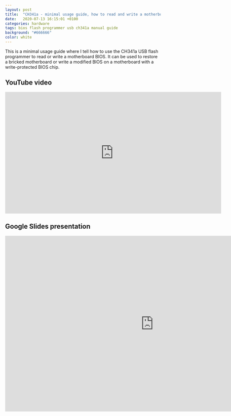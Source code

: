 ```yaml
---
layout: post
title:  "CH341a - minimal usage guide, how to read and write a motherboard BIOS"
date:   2020-07-13 16:15:01 +0100
categories: hardware
tags: bios flash programmer usb ch341a manual guide
background: "#666666"
color: white
---
```


This is a minimal usage guide where I tell how to use the CH341a USB flash programmer to read or write a motherboard BIOS. It can be used to restore a bricked motherboard or write a modified BIOS on a motherboard with a write-protected BIOS chip.

## YouTube video

<iframe width="700" height="394" src="https://www.youtube.com/embed/4qX2zihB6UE" frameborder="0" allow="accelerometer; autoplay; encrypted-media; gyroscope; picture-in-picture" allowfullscreen></iframe>

## Google Slides presentation

<iframe src="https://docs.google.com/presentation/d/e/2PACX-1vQLq_LA_GVcEubt6gr64qrhb74U9QPns7cIkr-4UTyiyfpYTm38HnAOBhyB_D_pwv_83mjs6qo32lFq/embed?start=false&loop=false&delayms=60000" frameborder="0" width="960" height="569" allowfullscreen="true" mozallowfullscreen="true" webkitallowfullscreen="true"></iframe>